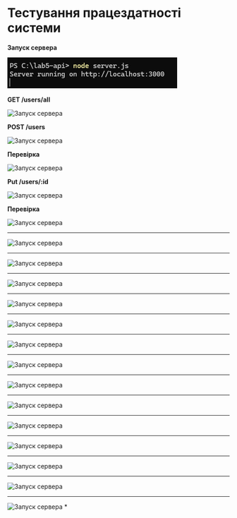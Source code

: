 # Тестування працездатності системи

**Запуск сервера**

![Запуск сервера](/guidelines/images/1.jpg)

**GET /users/all**

![Запуск сервера](../guidelines/images/2.jpg)

**POST /users**

![Запуск сервера](../guidelines/images/3.jpg)

**Перевірка**

![Запуск сервера](../guidelines/images/4.jpg)

**Put /users/:id**

![Запуск сервера](../guidelines/images/5.jpg)

**Перевірка**

![Запуск сервера](../guidelines/images/6.jpg)
****
![Запуск сервера](../guidelines/images/7.jpg)
****
![Запуск сервера](../guidelines/images/8.jpg)
****
![Запуск сервера](../guidelines/images/9.jpg)
****
![Запуск сервера](../guidelines/images/10.jpg)
****
![Запуск сервера](../guidelines/images/11.jpg)
****
![Запуск сервера](../guidelines/images/12.jpg)
****
![Запуск сервера](../guidelines/images/13.jpg)
****
![Запуск сервера](../guidelines/images/14.jpg)
****
![Запуск сервера](../guidelines/images/15.jpg)
****
![Запуск сервера](../guidelines/images/16.jpg)
****
![Запуск сервера](../guidelines/images/17.jpg)
****
![Запуск сервера](../guidelines/images/18.jpg)
****
![Запуск сервера](../guidelines/images/19.jpg)
****
![Запуск сервера](../guidelines/images/20.jpg)
*


